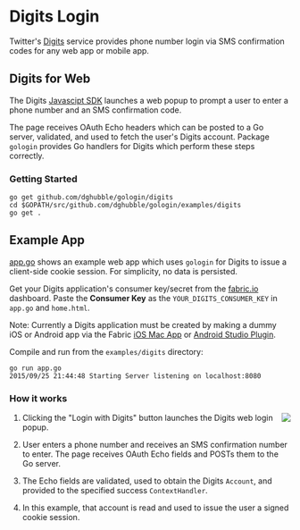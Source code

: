 
# Digits Login

Twitter's [Digits](https://get.digits.com/) service provides phone number login via SMS confirmation codes for any web app or mobile app.

## Digits for Web

The Digits [Javascipt SDK](https://cdn.digits.com/1/sdk.js) launches a web popup to prompt a user to enter a phone number and an SMS confirmation code.

The page receives OAuth Echo headers which can be posted to a Go server, validated, and used to fetch the user's Digits account. Package `gologin` provides Go handlers for Digits which perform these steps correctly.

### Getting Started

    go get github.com/dghubble/gologin/digits
    cd $GOPATH/src/github.com/dghubble/gologin/examples/digits
    go get .

## Example App

[app.go](app.go) shows an example web app which uses `gologin` for Digits to issue a client-side cookie session. For simplicity, no data is persisted.

Get your Digits application's consumer key/secret from the [fabric.io](https://fabric.io) dashboard. Paste the **Consumer Key** as the `YOUR_DIGITS_CONSUMER_KEY` in `app.go` and `home.html`.

Note: Currently a Digits application must be created by making a dummy iOS or Android app via the Fabric [iOS Mac App](https://fabric.io/downloads/xcode) or [Android Studio Plugin](https://fabric.io/downloads).

Compile and run from the `examples/digits` directory:

    go run app.go
    2015/09/25 21:44:48 Starting Server listening on localhost:8080

### How it works

<img align="right" src="https://storage.googleapis.com/dghubble/digits-phone-number.png">

1. Clicking the "Login with Digits" button launches the Digits web login popup.

2. User enters a phone number and receives an SMS confirmation number to enter. The page receives OAuth Echo fields and POSTs them to the Go server.

3. The Echo fields are validated, used to obtain the Digits `Account`, and provided to the specified success `ContextHandler`.

4. In this example, that account is read and used to issue the user a signed cookie session.

